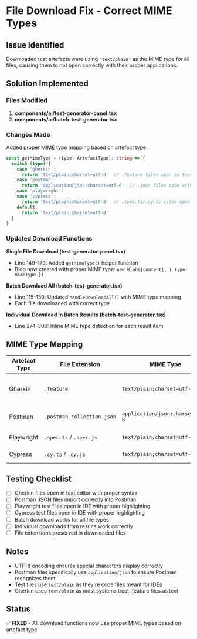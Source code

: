 # File Download Fix - Correct MIME Types

## Issue Identified
Downloaded test artefacts were using `'text/plain'` as the MIME type for all files, causing them to not open correctly with their proper applications.

## Solution Implemented

### Files Modified
1. **components/ai/test-generator-panel.tsx**
2. **components/ai/batch-test-generator.tsx**

### Changes Made

Added proper MIME type mapping based on artefact type:

```typescript
const getMimeType = (type: ArtefactType): string => {
  switch (type) {
    case 'gherkin':
      return 'text/plain;charset=utf-8'  // .feature files open in text editors
    case 'postman':
      return 'application/json;charset=utf-8'  // .json files open with JSON viewers/Postman
    case 'playwright':
    case 'cypress':
      return 'text/plain;charset=utf-8'  // .spec.ts/.cy.ts files open in IDEs
    default:
      return 'text/plain;charset=utf-8'
  }
}
```

### Updated Download Functions

**Single File Download (test-generator-panel.tsx)**
- Line 149-179: Added `getMimeType()` helper function
- Blob now created with proper MIME type: `new Blob([content], { type: mimeType })`

**Batch Download All (batch-test-generator.tsx)**
- Line 115-150: Updated `handleDownloadAll()` with MIME type mapping
- Each file downloaded with correct type

**Individual Download in Batch Results (batch-test-generator.tsx)**
- Line 274-306: Inline MIME type detection for each result item

## MIME Type Mapping

| Artefact Type | File Extension | MIME Type | Opens With |
|---------------|---------------|-----------|------------|
| Gherkin | `.feature` | `text/plain;charset=utf-8` | Text editors, Cucumber tools |
| Postman | `.postman_collection.json` | `application/json;charset=utf-8` | Postman, JSON viewers |
| Playwright | `.spec.ts` / `.spec.js` | `text/plain;charset=utf-8` | VS Code, IDEs |
| Cypress | `.cy.ts` / `.cy.js` | `text/plain;charset=utf-8` | VS Code, IDEs |

## Testing Checklist

- [ ] Gherkin files open in text editor with proper syntax
- [ ] Postman JSON files import correctly into Postman
- [ ] Playwright test files open in IDE with proper highlighting
- [ ] Cypress test files open in IDE with proper highlighting
- [ ] Batch download works for all file types
- [ ] Individual downloads from results work correctly
- [ ] File extensions preserved in downloaded files

## Notes

- UTF-8 encoding ensures special characters display correctly
- Postman files specifically use `application/json` to ensure Postman recognizes them
- Test files use `text/plain` as they're code files meant for IDEs
- Gherkin uses `text/plain` as most systems treat .feature files as text

## Status
✅ **FIXED** - All download functions now use proper MIME types based on artefact type
